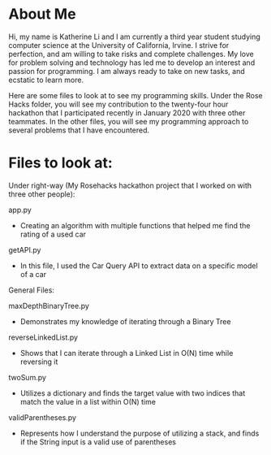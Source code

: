 # About Me
Hi, my name is Katherine Li and I am currently a third year student studying computer science at the University of California, Irvine. I strive for perfection, and am willing to take risks and complete challenges. My love for problem solving and technology has led me to develop an interest and passion for programming. I am always ready to take on new tasks, and ecstatic to learn more.

Here are some files to look at to see my programming skills. Under the Rose Hacks folder, you will see my contribution to the twenty-four hour hackathon that I participated recently in January 2020 with three other teammates. In the other files, you will see my programming approach to several problems that I have encountered. 

# Files to look at: 
Under right-way (My Rosehacks hackathon project that I worked on with three other people):

app.py
- Creating an algorithm with multiple functions that helped me find the rating of a used car

getAPI.py
- In this file, I used the Car Query API to extract data on a specific model of a car
 
General Files:
 
 maxDepthBinaryTree.py
 - Demonstrates my knowledge of iterating through a Binary Tree
 
 reverseLinkedList.py
  - Shows that I can iterate through a Linked List in O(N) time while reversing it
  
  twoSum.py
  - Utilizes a dictionary and finds the target value with two indices that match the value in a list within O(N) time 
  
  validParentheses.py
  - Represents how I understand the purpose of utilizing a stack, and finds if the String input is a valid use of parentheses
